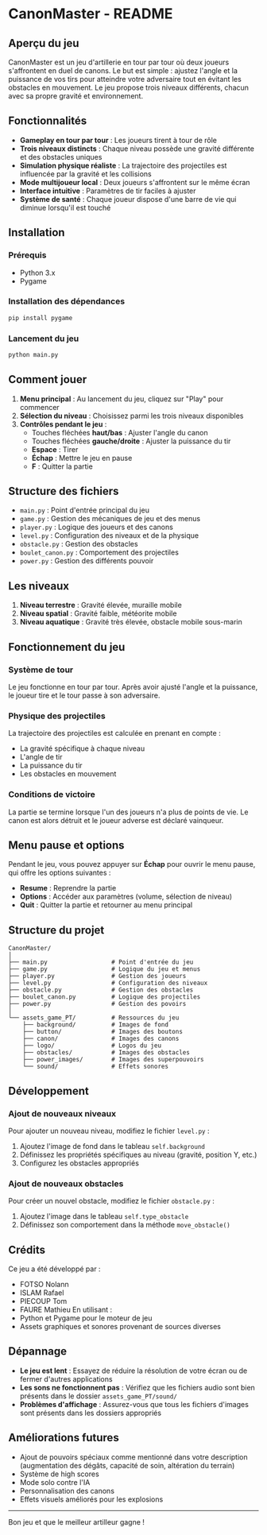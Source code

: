 # CanonMaster - README

## Aperçu du jeu

CanonMaster est un jeu d'artillerie en tour par tour où deux joueurs s'affrontent en duel de canons. Le but est simple : ajustez l'angle et la puissance de vos tirs pour atteindre votre adversaire tout en évitant les obstacles en mouvement. Le jeu propose trois niveaux différents, chacun avec sa propre gravité et environnement.

## Fonctionnalités

- **Gameplay en tour par tour** : Les joueurs tirent à tour de rôle
- **Trois niveaux distincts** : Chaque niveau possède une gravité différente et des obstacles uniques
- **Simulation physique réaliste** : La trajectoire des projectiles est influencée par la gravité et les collisions
- **Mode multijoueur local** : Deux joueurs s'affrontent sur le même écran
- **Interface intuitive** : Paramètres de tir faciles à ajuster
- **Système de santé** : Chaque joueur dispose d'une barre de vie qui diminue lorsqu'il est touché

## Installation

### Prérequis

- Python 3.x
- Pygame

### Installation des dépendances

```bash
pip install pygame
```

### Lancement du jeu

```bash
python main.py
```

## Comment jouer

1. **Menu principal** : Au lancement du jeu, cliquez sur "Play" pour commencer
2. **Sélection du niveau** : Choisissez parmi les trois niveaux disponibles
3. **Contrôles pendant le jeu** :
   - Touches fléchées **haut/bas** : Ajuster l'angle du canon
   - Touches fléchées **gauche/droite** : Ajuster la puissance du tir
   - **Espace** : Tirer
   - **Échap** : Mettre le jeu en pause
   - **F** : Quitter la partie

## Structure des fichiers

- `main.py` : Point d'entrée principal du jeu
- `game.py` : Gestion des mécaniques de jeu et des menus
- `player.py` : Logique des joueurs et des canons
- `level.py` : Configuration des niveaux et de la physique
- `obstacle.py` : Gestion des obstacles
- `boulet_canon.py` : Comportement des projectiles
- `power.py` : Gestion des différents pouvoir

## Les niveaux

1. **Niveau terrestre** : Gravité élevée, muraille mobile
2. **Niveau spatial** : Gravité faible, météorite mobile
3. **Niveau aquatique** : Gravité très élevée, obstacle mobile sous-marin

## Fonctionnement du jeu

### Système de tour

Le jeu fonctionne en tour par tour. Après avoir ajusté l'angle et la puissance, le joueur tire et le tour passe à son adversaire.

### Physique des projectiles

La trajectoire des projectiles est calculée en prenant en compte :
- La gravité spécifique à chaque niveau
- L'angle de tir
- La puissance du tir
- Les obstacles en mouvement

### Conditions de victoire

La partie se termine lorsque l'un des joueurs n'a plus de points de vie. Le canon est alors détruit et le joueur adverse est déclaré vainqueur.

## Menu pause et options

Pendant le jeu, vous pouvez appuyer sur **Échap** pour ouvrir le menu pause, qui offre les options suivantes :
- **Resume** : Reprendre la partie
- **Options** : Accéder aux paramètres (volume, sélection de niveau)
- **Quit** : Quitter la partie et retourner au menu principal

## Structure du projet

```
CanonMaster/
│
├── main.py                  # Point d'entrée du jeu
├── game.py                  # Logique du jeu et menus
├── player.py                # Gestion des joueurs
├── level.py                 # Configuration des niveaux
├── obstacle.py              # Gestion des obstacles
├── boulet_canon.py          # Logique des projectiles
├── power.py                 # Gestion des povoirs
│
└── assets_game_PT/          # Ressources du jeu
    ├── background/          # Images de fond
    ├── button/              # Images des boutons
    ├── canon/               # Images des canons
    ├── logo/                # Logos du jeu
    ├── obstacles/           # Images des obstacles
    ├── power_images/        # Images des superpouvoirs
    └── sound/               # Effets sonores
```

## Développement

### Ajout de nouveaux niveaux

Pour ajouter un nouveau niveau, modifiez le fichier `level.py` :
1. Ajoutez l'image de fond dans le tableau `self.background`
2. Définissez les propriétés spécifiques au niveau (gravité, position Y, etc.)
3. Configurez les obstacles appropriés

### Ajout de nouveaux obstacles

Pour créer un nouvel obstacle, modifiez le fichier `obstacle.py` :
1. Ajoutez l'image dans le tableau `self.type_obstacle`
2. Définissez son comportement dans la méthode `move_obstacle()`

## Crédits

Ce jeu a été développé par :
- FOTSO Nolann
- ISLAM Rafael
- PIECOUP Tom
- FAURE Mathieu
En utilisant : 
- Python et Pygame pour le moteur de jeu
- Assets graphiques et sonores provenant de sources diverses

## Dépannage

- **Le jeu est lent** : Essayez de réduire la résolution de votre écran ou de fermer d'autres applications
- **Les sons ne fonctionnent pas** : Vérifiez que les fichiers audio sont bien présents dans le dossier `assets_game_PT/sound/`
- **Problèmes d'affichage** : Assurez-vous que tous les fichiers d'images sont présents dans les dossiers appropriés

## Améliorations futures

- Ajout de pouvoirs spéciaux comme mentionné dans votre description (augmentation des dégâts, capacité de soin, altération du terrain)
- Système de high scores
- Mode solo contre l'IA
- Personnalisation des canons
- Effets visuels améliorés pour les explosions

---

Bon jeu et que le meilleur artilleur gagne !
